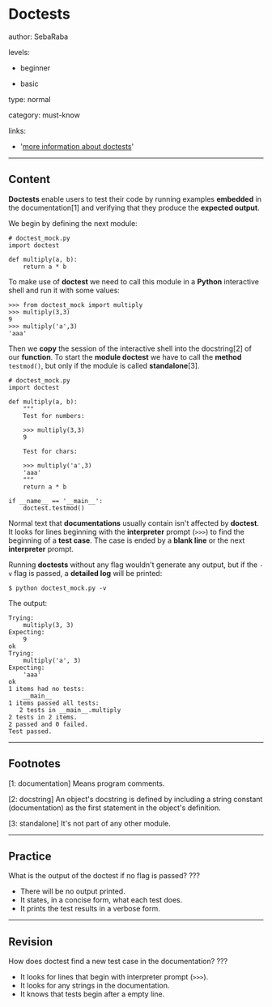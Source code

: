 # Doctests
author: SebaRaba

levels:

  - beginner

  - basic

type: normal

category: must-know

links:

  - '[more information about doctests](https://docs.python.org/3/library/doctest.html)'

---
## Content

**Doctests** enable users to test their code by running examples **embedded** in the documentation[1] and verifying that they produce the **expected output**.

We begin by defining the next module:

```
# doctest_mock.py
import doctest

def multiply(a, b):
    return a * b
```
To make use of **doctest** we need to call this module in a **Python** interactive shell and run it with some values:

```
>>> from doctest_mock import multiply
>>> multiply(3,3)
9
>>> multiply('a',3)
'aaa'
```
Then we **copy** the session of the interactive shell into the docstring[2] of our **function**. To start the **module doctest** we have to call the **method** `testmod()`, but only if the module is called **standalone**[3].

```
# doctest_mock.py
import doctest

def multiply(a, b):
    """
    Test for numbers:

    >>> multiply(3,3)
    9

    Test for chars:

    >>> multiply('a',3)
    'aaa'
    """
    return a * b

if __name__ == '__main__':
    doctest.testmod()

```
Normal text that **documentations** usually contain isn't affected by **doctest**. It looks for lines beginning with the **interpreter** prompt (`>>>`) to find the beginning of a **test case**. The case is ended by a **blank line** or the next **interpreter** prompt.

Running **doctests** without any flag wouldn't generate any output, but if the `-v` flag is passed, a **detailed log** will be printed:

```
$ python doctest_mock.py -v
```
The output:
```
Trying:
    multiply(3, 3)
Expecting:
    9
ok
Trying:
    multiply('a', 3)
Expecting:
    'aaa'
ok
1 items had no tests:
    __main__
1 items passed all tests:
   2 tests in __main__.multiply
2 tests in 2 items.
2 passed and 0 failed.
Test passed.
```

---
## Footnotes

[1: documentation]
Means program comments.

[2: docstring]
An object's docstring is defined by including a string constant (documentation) as the first
statement in the object's definition.

[3: standalone]
It's not part of any other module.

---
## Practice

What is the output of the doctest if no flag is passed?
???

* There will be no output printed.
* It states, in a concise form, what each test does.
* It prints the test results in a verbose form.

---
## Revision

How does doctest find a new test case in the documentation?
???

* It looks for lines that begin with interpreter prompt (`>>>`).
* It looks for any strings in the documentation.
* It knows that tests begin after a empty line.
